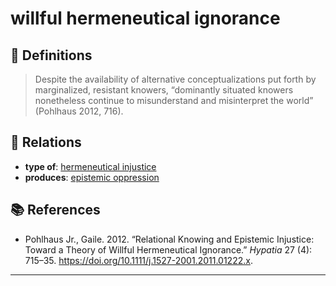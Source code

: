 # willful hermeneutical ignorance

## 📖 Definitions

> Despite the availability of alternative conceptualizations put forth by marginalized, resistant knowers, “dominantly situated knowers nonetheless continue to misunderstand and misinterpret the world” (Pohlhaus 2012, 716).

## 🔗 Relations

- **type of**: [hermeneutical injustice](./hermeneutical-injustice.md)
- **produces**: [epistemic oppression](./epistemic-oppression.md)

## 📚 References

- Pohlhaus Jr., Gaile. 2012. “Relational Knowing and Epistemic Injustice: Toward a Theory of Willful Hermeneutical Ignorance.” _Hypatia_ 27 (4): 715–35. https://doi.org/10.1111/j.1527-2001.2011.01222.x.

---

<script src="https://giscus.app/client.js"
                data-repo="natesheehan/conceptcartography"
                data-repo-id="R_kgDOPB5QiQ"
                data-category="General"
                data-category-id="DIC_kwDOPB5Qic4CsAxd"
                data-mapping="pathname"
                data-strict="0"
                data-reactions-enabled="1"
                data-emit-metadata="0"
                data-input-position="bottom"
                data-theme="catppuccin_mocha"
                data-lang="en"
                crossorigin="anonymous"
                async>
        </script>
        
